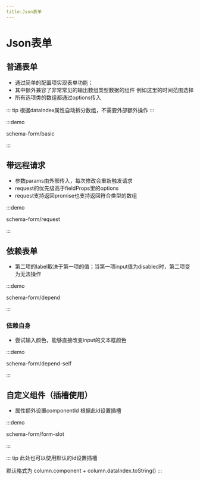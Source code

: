 ```yaml
---
title:Json表单
---
```


# Json表单

## 普通表单

- 通过简单的配置项实现表单功能；
- 其中额外兼容了非常常见的输出数组类型数据的组件 例如这里的时间范围选择
- 所有选项类的数组都通过options传入

::: tip
根据dataIndex属性自动拆分数组，不需要外部额外操作
:::

:::demo

schema-form/basic

:::

## 带远程请求

- 参数params由外部传入，每次修改会重新触发请求
- request的优先级高于fieldProps里的options
- request支持返回promise也支持返回符合类型的数组

:::demo

schema-form/request

:::

## 依赖表单

- 第二项的label取决于第一项的值；当第一项input值为disabled时，第二项变为无法操作

:::demo

schema-form/depend

:::

### 依赖自身

- 尝试输入颜色，能够直接改变input的文本框颜色

:::demo

schema-form/depend-self

:::

## 自定义组件（插槽使用）

- 属性额外设置componentId 根据此id设置插槽

:::demo

schema-form/form-slot

:::

::: tip
此处也可以使用默认的id设置插槽

默认格式为 column.component + column.dataIndex.toString()
:::
